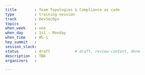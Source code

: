 ```yaml
---
title        : Team Topologies & Compliance as code
type         : training-session
track        : DevSecOps
topics       : 
when_week    : one
when_day     : 1st - Monday
when_time    : WS-1
hey_summit   :
session_slack:
status       : draft           # draft, review-content, done
description  : TBD
organizers   : 

---
```


<!--(add intro)

## WHY

(...)

## What

(...)

## Outcomes

(...)

## References

(...)


## Previous-->
